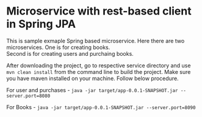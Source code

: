 # Microservice with rest-based client in Spring JPA

This is sample exmaple Spring based microservice. Here there are two microservices.
One is for creating books.  
Second is for creating users and purchaing books.  

After downloading the project, go to respective service directory and  use `mvn clean install` from the command line to build the project.
Make sure you have maven installed on your machine. Follow below procedure.


For user and purchases -
`java -jar target/app-0.0.1-SNAPSHOT.jar --server.port=8080`

For Books -
`java -jar target/app-0.0.1-SNAPSHOT.jar --server.port=8090`
